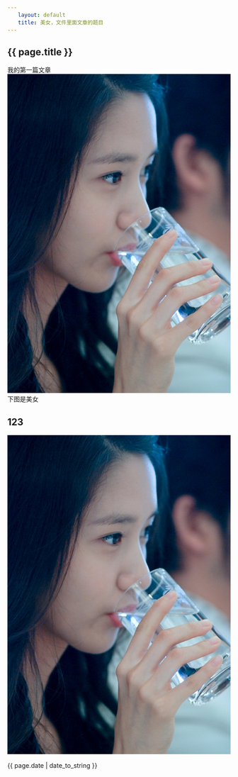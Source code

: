 ```yaml
---
　　layout: default
　　title: 美女，文件里面文章的题目
---
```


## {{ page.title }}

我的第一篇文章
![此处输入图片的描述][1]
下图是美女

123
----------


![美女诶][2]

{{ page.date | date_to_string }}


  [1]: https://raw.githubusercontent.com/funzmg/picture/gh-pages/123232.jpg
  [2]: https://raw.githubusercontent.com/funzmg/picture/gh-pages/123232.jpg
